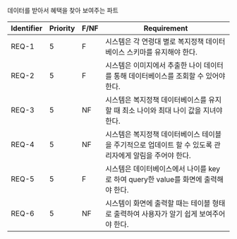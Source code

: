 데이터를 받아서 혜택을 찾아 보여주는 파트
>
| Identifier | Priority | F/NF | Requirement                                                  |
| ---------- | -------- | ---- | ------------------------------------------------------------ |
| REQ-1      | 5        | F    | 시스템은 각 연령대 별로 복지정책 데이터베이스 스키마를 유지해야 한다. |
| REQ-2      | 5        | F    | 시스템은 이미지에서 추출한 나이 데이터를 통해 데이터베이스를 조회할 수 있어야 한다. |
| REQ-3      | 5        | NF    | 시스템은 복지정책 데이터베이스를 유지할 때 최소 나이와 최대 나이 값을 지녀야 한다. |
| REQ-4      | 5        | NF   | 시스템은 복지정책 데이터베이스 테이블을 주기적으로 업데이트 할 수 있도록 관리자에게 알림을 주어야 한다. |
| REQ-5      | 5        | F    | 시스템은 데이터베이스에서 나이를 key로 하여 query한 value를 화면에 출력해야 한다. |
| REQ-6      | 5        | NF    | 시스템이 화면에 출력할 때는 테이블 형태로 출력하여 사용자가 알기 쉽게 보여주어야 한다.     |
